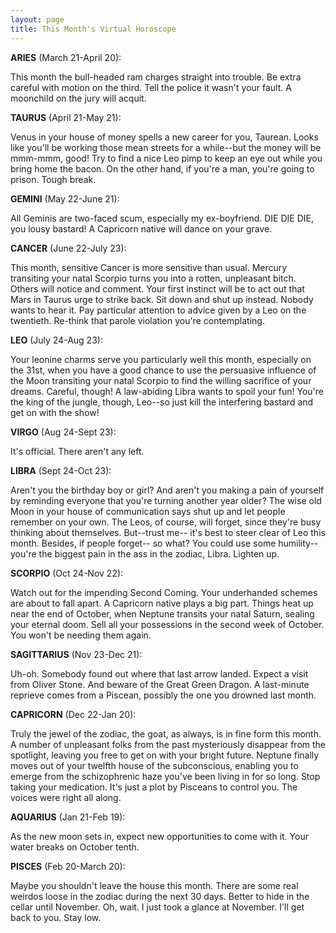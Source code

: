 ```yaml
---
layout: page
title: This Month's Virtual Horoscope
---
```


**ARIES** (March 21-April 20):

This month the bull-headed 
ram charges straight into trouble. Be extra careful with motion on the third. 
Tell the police it wasn't your fault. A moonchild on the jury will acquit.

**TAURUS** (April 21-May 21):

Venus in your house 
of money spells a new career for you, Taurean. Looks like you'll be working 
those mean streets for a while--but the money will be mmm-mmm, good! Try to 
find a nice Leo pimp to keep an eye out while you bring home the bacon. On the 
other hand, if you're a man, you're going to prison. Tough break.

**GEMINI** (May 22-June 21):

All Geminis are two-faced 
scum, especially my ex-boyfriend. DIE DIE DIE, you lousy bastard! A Capricorn 
native will dance on your grave.

**CANCER** (June 22-July 23): 

This month, sensitive 
Cancer is more sensitive than usual. Mercury transiting your natal Scorpio turns 
you into a rotten, unpleasant bitch. Others will notice and comment. Your first 
instinct will be to act out that Mars in Taurus urge to strike back. Sit down 
and shut up instead. Nobody wants to hear it. Pay particular attention to advice 
given by a Leo on the twentieth. Re-think that parole violation you're contemplating.

**LEO** (July 24-Aug 23): 

Your leonine charms serve 
you particularly well this month, especially on the 31st, when you have a good 
chance to use the persuasive influence of the Moon transiting your natal Scorpio 
to find the willing sacrifice of your dreams. Careful, though! A law-abiding 
Libra wants to spoil your fun! You're the king of the jungle, though, Leo--so 
just kill the interfering bastard and get on with the show!

**VIRGO** (Aug 24-Sept 23): 

It's official. There 
aren't any left.

**LIBRA** (Sept 24-Oct 23):

Aren't you the birthday 
boy or girl? And aren't you making a pain of yourself by reminding everyone 
that you're turning another year older? The wise old Moon in your house of communication 
says shut up and let people remember on your own. The Leos, of course, will 
forget, since they're busy thinking about themselves. But--trust me-- it's best 
to steer clear of Leo this month. Besides, if people forget-- so what? You could 
use some humility--you're the biggest pain in the ass in the zodiac, Libra. 
Lighten up.

**SCORPIO** (Oct 24-Nov 22):

Watch out for the impending 
Second Coming. Your underhanded schemes are about to fall apart. A Capricorn 
native plays a big part. Things heat up near the end of October, when Neptune 
transits your natal Saturn, sealing your eternal doom. Sell all your possessions 
in the second week of October. You won't be needing them again.

**SAGITTARIUS** (Nov 23-Dec 21):

Uh-oh. Somebody 
found out where that last arrow landed. Expect a visit from Oliver Stone. And 
beware of the Great Green Dragon. A last-minute reprieve comes from a Piscean, 
possibly the one you drowned last month. 

**CAPRICORN** (Dec 22-Jan 20):

Truly the jewel of 
the zodiac, the goat, as always, is in fine form this month. A number of unpleasant 
folks from the past mysteriously disappear from the spotlight, leaving you free 
to get on with your bright future. Neptune finally moves out of your twelfth 
house of the subconscious, enabling you to emerge from the schizophrenic haze 
you've been living in for so long. Stop taking your medication. It's just a 
plot by Pisceans to control you. The voices were right all along. 

**AQUARIUS** (Jan 21-Feb 19):

As the new moon sets 
in, expect new opportunities to come with it. Your water breaks on October tenth.

**PISCES** (Feb 20-March 20):

Maybe you shouldn't 
leave the house this month. There are some real weirdos loose in the zodiac 
during the next 30 days. Better to hide in the cellar until November. Oh, wait. 
I just took a glance at November. I'll get back to you. Stay low.
